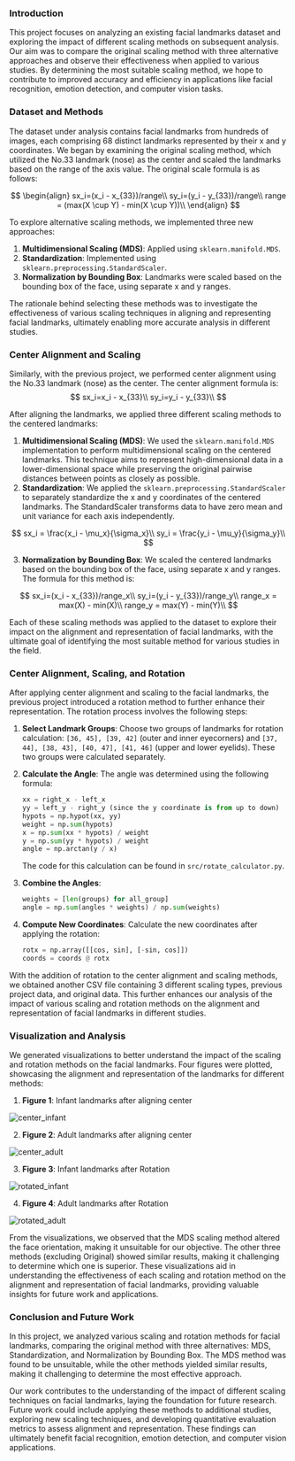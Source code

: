 ### Introduction

This project focuses on analyzing an existing facial landmarks dataset and exploring the impact of different scaling
methods on subsequent analysis. Our aim was to compare the original scaling method with three alternative approaches and
observe their effectiveness when applied to various studies. By determining the most suitable scaling method, we hope to
contribute to improved accuracy and efficiency in applications like facial recognition, emotion detection, and computer
vision tasks.

### Dataset and Methods

The dataset under analysis contains facial landmarks from hundreds of images, each comprising 68 distinct landmarks
represented by their x and y coordinates. We began by examining the original scaling method, which utilized the No.33
landmark (nose) as the center and scaled the landmarks based on the range of the axis value. The original scale formula
is as follows:

$$
\begin{align}
sx_i=(x_i - x_{33})/range\\
sy_i=(y_i - y_{33})/range\\
range = (max(X \cup Y) - min(X \cup Y))\\
\end{align}
$$

To explore alternative scaling methods, we implemented three new approaches:

1. **Multidimensional Scaling (MDS)**: Applied using `sklearn.manifold.MDS`.
2. **Standardization**: Implemented using `sklearn.preprocessing.StandardScaler`.
3. **Normalization by Bounding Box**: Landmarks were scaled based on the bounding box of the face, using separate x and
   y ranges.

The rationale behind selecting these methods was to investigate the effectiveness of various scaling techniques in
aligning and representing facial landmarks, ultimately enabling more accurate analysis in different studies.

### Center Alignment and Scaling

Similarly, with the previous project, we performed center alignment using the No.33 landmark (nose) as the center. The
center alignment formula is:
$$
sx_i=x_i - x_{33}\\
sy_i=y_i - y_{33}\\
$$

After aligning the landmarks, we applied three different scaling methods to the centered landmarks:

1. **Multidimensional Scaling (MDS)**: We used the `sklearn.manifold.MDS` implementation to perform multidimensional
   scaling on the centered landmarks. This technique aims to represent high-dimensional data in a lower-dimensional
   space while preserving the original pairwise distances between points as closely as possible.
2. **Standardization**: We applied the `sklearn.preprocessing.StandardScaler` to separately standardize the x and y
   coordinates of the centered landmarks. The StandardScaler transforms data to have zero mean and unit variance for
   each axis independently.

$$
sx_i = \frac{x_i - \mu_x}{\sigma_x}\\
sy_i = \frac{y_i - \mu_y}{\sigma_y}\\
$$

3. **Normalization by Bounding Box**: We scaled the centered landmarks based on the bounding box of the face, using
   separate x and y ranges. The formula for this method is:

$$
sx_i=(x_i - x_{33})/range_x\\
sy_i=(y_i - y_{33})/range_y\\
range_x = max(X) - min(X)\\
range_y = max(Y) - min(Y)\\
$$

Each of these scaling methods was applied to the dataset to explore their impact on the alignment and representation of
facial landmarks, with the ultimate goal of identifying the most suitable method for various studies in the field.

### Center Alignment, Scaling, and Rotation

After applying center alignment and scaling to the facial landmarks, the previous project introduced a rotation method
to further enhance their representation. The rotation process involves the following steps:

1. **Select Landmark Groups**: Choose two groups of landmarks for rotation calculation: `[36, 45], [39, 42]` (outer and
   inner eyecorners) and `[37, 44], [38, 43], [40, 47], [41, 46]` (upper and lower eyelids). These two groups were
   calculated separately.

2. **Calculate the Angle**: The angle was determined using the following formula:

   ```python
   xx = right_x - left_x
   yy = left_y - right_y (since the y coordinate is from up to down)
   hypots = np.hypot(xx, yy)
   weight = np.sum(hypots)
   x = np.sum(xx * hypots) / weight
   y = np.sum(yy * hypots) / weight
   angle = np.arctan(y / x)
   ```

   The code for this calculation can be found in `src/rotate_calculator.py`.

3. **Combine the Angles**:

   ```python
   weights = [len(groups) for all_group]
   angle = np.sum(angles * weights) / np.sum(weights)
   ```


4. **Compute New Coordinates**: Calculate the new coordinates after applying the rotation:

   ```python
   rotx = np.array([[cos, sin], [-sin, cos]])
   coords = coords @ rotx
   ```

With the addition of rotation to the center alignment and scaling methods, we obtained another CSV file containing 3
different scaling types, previous project data, and original data. This further enhances our analysis of the impact of
various scaling and rotation methods on the alignment and representation of facial landmarks in different studies.

### Visualization and Analysis

We generated visualizations to better understand the impact of the scaling and rotation methods on the facial landmarks.
Four figures were plotted, showcasing the alignment and representation of the landmarks for different methods:

1. **Figure 1**: Infant landmarks after aligning center

![center_infant](./outcome/scale/center_infant.png)

2. **Figure 2**: Adult landmarks after aligning center

![center_adult](./outcome/scale/center_adult.png)

3. **Figure 3**: Infant landmarks after Rotation

![rotated_infant](./outcome/scale/rotated_infant.png)

4. **Figure 4**: Adult landmarks after Rotation

![rotated_adult](./outcome/scale/rotated_adult.png)

From the visualizations, we observed that the MDS scaling method altered the face orientation, making it unsuitable for
our objective. The other three methods (excluding Original) showed similar results, making it challenging to determine
which one is superior. These visualizations aid in understanding the effectiveness of each scaling and rotation method
on the alignment and representation of facial landmarks, providing valuable insights for future work and applications.

### Conclusion and Future Work

In this project, we analyzed various scaling and rotation methods for facial landmarks, comparing the original method
with three alternatives: MDS, Standardization, and Normalization by Bounding Box. The MDS method was found to be
unsuitable, while the other methods yielded similar results, making it challenging to determine the most effective
approach.

Our work contributes to the understanding of the impact of different scaling techniques on facial landmarks, laying the
foundation for future research. Future work could include applying these methods to additional studies, exploring new
scaling techniques, and developing quantitative evaluation metrics to assess alignment and representation. These
findings can ultimately benefit facial recognition, emotion detection, and computer vision applications.